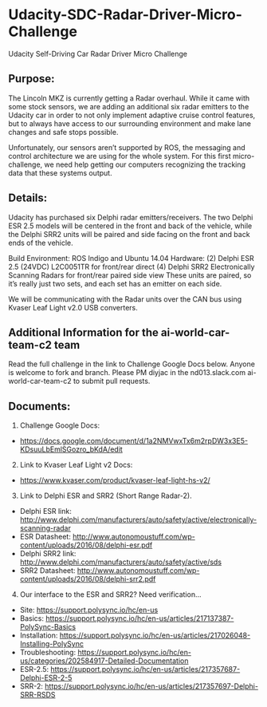 # Udacity-SDC-Radar-Driver-Micro-Challenge
Udacity Self-Driving Car Radar Driver Micro Challenge

## Purpose:
The Lincoln MKZ is currently getting a Radar overhaul. While it came with some stock sensors, we are adding an additional six radar emitters to the Udacity car in order to not only implement adaptive cruise control features, but to always have access to our surrounding environment and make lane changes and safe stops possible.

Unfortunately, our sensors aren’t supported by ROS, the messaging and control architecture we are using for the whole system. For this first micro-challenge, we need help getting our computers recognizing the tracking data that these systems output.

## Details:
Udacity has purchased six Delphi radar emitters/receivers. The two Delphi ESR 2.5 models will be centered in the front and back of the vehicle, while the Delphi SRR2 units will be paired and side facing on the front and back ends of the vehicle.

Build Environment: ROS Indigo and Ubuntu 14.04
Hardware: 
(2) Delphi ESR 2.5 (24VDC) L2C0051TR for front/rear direct
(4) Delphi SRR2 Electronically Scanning Radars for front/rear paired side view
These units are paired, so it’s really just two sets, and each set has an emitter on each side.

We will be communicating with the Radar units over the CAN bus using Kvaser Leaf Light v2.0 USB converters.

## Additional Information for the ai-world-car-team-c2 team
Read the full challenge in the link to Challenge Google Docs below.  Anyone is welcome to fork and branch.  Please PM diyjac in the nd013.slack.com ai-world-car-team-c2 to submit pull requests.

## Documents:
  1. Challenge Google Docs:
   * https://docs.google.com/document/d/1a2NMVwxTx6m2rpDW3x3E5-KDsuuLbEmlSGozro_bKdA/edit
  2. Link to Kvaser Leaf Light v2 Docs:
   * https://www.kvaser.com/product/kvaser-leaf-light-hs-v2/
  3. Link to Delphi ESR and SRR2 (Short Range Radar-2).
   * Delphi ESR link:  http://www.delphi.com/manufacturers/auto/safety/active/electronically-scanning-radar
   * ESR Datasheet:    http://www.autonomoustuff.com/wp-content/uploads/2016/08/delphi-esr.pdf
   * Delphi SRR2 link: http://www.delphi.com/manufacturers/auto/safety/active/sds
   * SRR2 Datasheet:   http://www.autonomoustuff.com/wp-content/uploads/2016/08/delphi-srr2.pdf
  4. Our interface to the ESR and SRR2?  Need verification...
   * Site:            https://support.polysync.io/hc/en-us
   * Basics:          https://support.polysync.io/hc/en-us/articles/217137387-PolySync-Basics
   * Installation:    https://support.polysync.io/hc/en-us/articles/217026048-Installing-PolySync
   * Troubleshooting: https://support.polysync.io/hc/en-us/categories/202584917-Detailed-Documentation
   * ESR-2.5:         https://support.polysync.io/hc/en-us/articles/217357687-Delphi-ESR-2-5
   * SRR-2:           https://support.polysync.io/hc/en-us/articles/217357697-Delphi-SRR-RSDS

